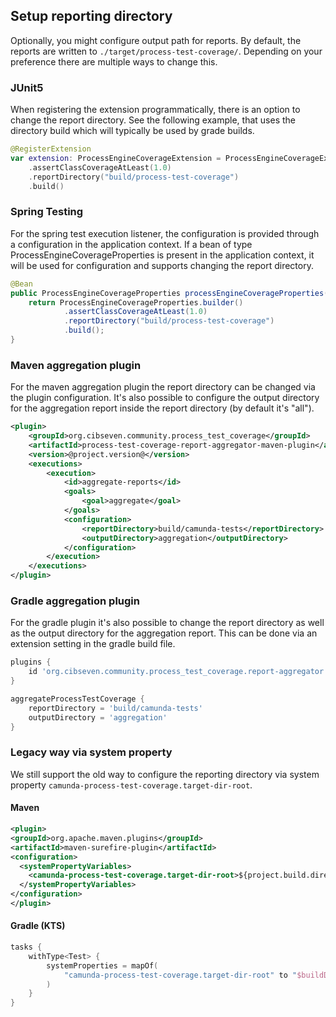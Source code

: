 ## Setup reporting directory

Optionally, you might configure output path for reports. By default, the reports are written to `./target/process-test-coverage/`.
Depending on your preference there are multiple ways to change this.

### JUnit5

When registering the extension programmatically, there is an option to change the report directory.
See the following example, that uses the directory build which will typically be used by grade builds.

```kotlin
@RegisterExtension
var extension: ProcessEngineCoverageExtension = ProcessEngineCoverageExtension.builder()
    .assertClassCoverageAtLeast(1.0)
    .reportDirectory("build/process-test-coverage")
    .build()
```

### Spring Testing

For the spring test execution listener, the configuration is provided through a configuration in the application context.
If a bean of type ProcessEngineCoverageProperties is present in the application context, it will be used for configuration
and supports changing the report directory.

```java
@Bean
public ProcessEngineCoverageProperties processEngineCoverageProperties() {
    return ProcessEngineCoverageProperties.builder()
            .assertClassCoverageAtLeast(1.0)
            .reportDirectory("build/process-test-coverage")
            .build();
}
```

### Maven aggregation plugin

For the maven aggregation plugin the report directory can be changed via the plugin configuration. It's also
possible to configure the output directory for the aggregation report inside the report directory (by default it's "all").

```xml
<plugin>
    <groupId>org.cibseven.community.process_test_coverage</groupId>
    <artifactId>process-test-coverage-report-aggregator-maven-plugin</artifactId>
    <version>@project.version@</version>
    <executions>
        <execution>
            <id>aggregate-reports</id>
            <goals>
                <goal>aggregate</goal>
            </goals>
            <configuration>
                <reportDirectory>build/camunda-tests</reportDirectory>
                <outputDirectory>aggregation</outputDirectory>
            </configuration>
        </execution>
    </executions>
</plugin>
```

### Gradle aggregation plugin

For the gradle plugin it's also possible to change the report directory as well as the output directory for the 
aggregation report.
This can be done via an extension setting in the gradle build file.

```groovy
plugins {
    id 'org.cibseven.community.process_test_coverage.report-aggregator'
}

aggregateProcessTestCoverage {
    reportDirectory = 'build/camunda-tests'
    outputDirectory = 'aggregation'
}
```

### Legacy way via system property

We still support the old way to configure the reporting directory via system property `camunda-process-test-coverage.target-dir-root`.

#### Maven
```xml
<plugin>
<groupId>org.apache.maven.plugins</groupId>
<artifactId>maven-surefire-plugin</artifactId>
<configuration>
  <systemPropertyVariables>
    <camunda-process-test-coverage.target-dir-root>${project.build.directory}/my-coverage-reports/</camunda-process-test-coverage.target-dir-root>
  </systemPropertyVariables>
</configuration>
</plugin>
```

#### Gradle (KTS)
```kotlin
tasks {
    withType<Test> {
        systemProperties = mapOf(
            "camunda-process-test-coverage.target-dir-root" to "$buildDir/my-coverage-reports/"
        )
    }
}
```
